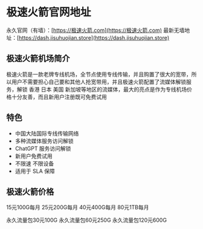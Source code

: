# 极速火箭官网地址

永久官网（有墙）：[https://极速火箭.com](https://极速火箭.com)
最新无墙地址：[https://dash.jisuhuojian.store](https://dash.jisuhuojian.store)

## 极速火箭机场简介

极速火箭是一款老牌专线机场，全节点使用专线传输，并且购置了很大的宽带，所以用户不需要担心自己要和其他人抢宽带用，并且极速火箭配置了流媒体解锁服务，解锁 香港 日本 美国 新加坡等地区的流媒体，最大的亮点是作为专线机场价格十分友善，而且新用户注册既可免费试用

## 特色

* 中国大陆国际专线传输网络
* 多种流媒体服务访问解锁
* ChatGPT 服务访问解锁
* 新用户免费试用
* 不限速 不限设备
* 适用于 SLA 保障

## 极速火箭价格

15元100G每月
25元200G每月
40元400G每月
80元1TB每月

永久流量包30元100G
永久流量包60元250G
永久流量包120元600G
